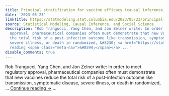 ```yaml
---
title: Principal stratification for vaccine efficacy (causal inference)
date: '2023-05-23'
linkTitle: https://statmodeling.stat.columbia.edu/2023/05/23/principal-stratification-for-vaccine-efficacy-causal-inference/
source: Statistical Modeling, Causal Inference, and Social Science
description: 'Rob Trangucci, Yang Chen, and Jon Zelner write: In order to meet regulatory
  approval, pharmaceutical companies often must demonstrate that new vaccines reduce
  the total risk of a post-infection outcome like transmission, symptomatic disease,
  severe illness, or death in randomized, &#8230; <a href="https://statmodeling.stat.columbia.edu/2023/05/23/principal-stratification-for-vaccine-efficacy-causal-inference/">Continue
  reading <span class="meta-nav">&#8594;</span></a> ...'
disable_comments: true
---
```

Rob Trangucci, Yang Chen, and Jon Zelner write: In order to meet regulatory approval, pharmaceutical companies often must demonstrate that new vaccines reduce the total risk of a post-infection outcome like transmission, symptomatic disease, severe illness, or death in randomized, &#8230; <a href="https://statmodeling.stat.columbia.edu/2023/05/23/principal-stratification-for-vaccine-efficacy-causal-inference/">Continue reading <span class="meta-nav">&#8594;</span></a> ...